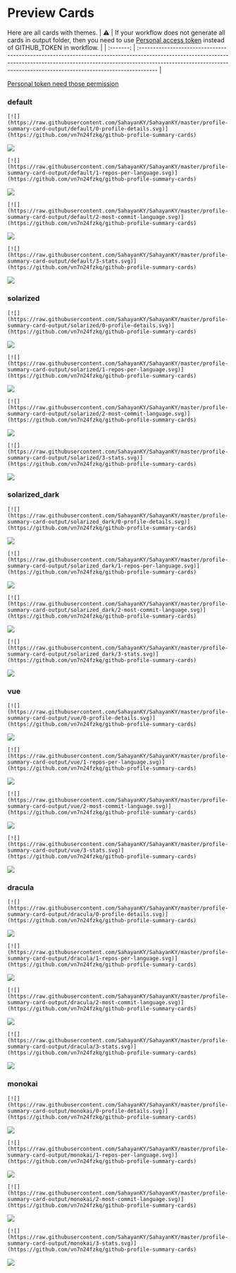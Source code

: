 
# Preview Cards

Here are all cards with themes.
| :warning: | If your workflow does not generate all cards in output folder, then you need to use [Personal access token](https://docs.github.com/en/actions/configuring-and-managing-workflows/creating-and-storing-encrypted-secrets) instead of GITHUB_TOKEN in workflow. |
| :-------: | :------------------------------------------------------------------------------------------------------------------------------------------------------------------------------------------------------------------------------------------------ |

[Personal token need those permission](https://github.com/vn7n24fzkq/github-profile-summary-cards/wiki/Personal-access-token-permissions)


### default


```
[![](https://raw.githubusercontent.com/SahayanKY/SahayanKY/master/profile-summary-card-output/default/0-profile-details.svg)](https://github.com/vn7n24fzkq/github-profile-summary-cards)
```
![](https://raw.githubusercontent.com/SahayanKY/SahayanKY/master/profile-summary-card-output/default/0-profile-details.svg)


```
[![](https://raw.githubusercontent.com/SahayanKY/SahayanKY/master/profile-summary-card-output/default/1-repos-per-language.svg)](https://github.com/vn7n24fzkq/github-profile-summary-cards)
```
![](https://raw.githubusercontent.com/SahayanKY/SahayanKY/master/profile-summary-card-output/default/1-repos-per-language.svg)


```
[![](https://raw.githubusercontent.com/SahayanKY/SahayanKY/master/profile-summary-card-output/default/2-most-commit-language.svg)](https://github.com/vn7n24fzkq/github-profile-summary-cards)
```
![](https://raw.githubusercontent.com/SahayanKY/SahayanKY/master/profile-summary-card-output/default/2-most-commit-language.svg)


```
[![](https://raw.githubusercontent.com/SahayanKY/SahayanKY/master/profile-summary-card-output/default/3-stats.svg)](https://github.com/vn7n24fzkq/github-profile-summary-cards)
```
![](https://raw.githubusercontent.com/SahayanKY/SahayanKY/master/profile-summary-card-output/default/3-stats.svg)


### solarized


```
[![](https://raw.githubusercontent.com/SahayanKY/SahayanKY/master/profile-summary-card-output/solarized/0-profile-details.svg)](https://github.com/vn7n24fzkq/github-profile-summary-cards)
```
![](https://raw.githubusercontent.com/SahayanKY/SahayanKY/master/profile-summary-card-output/solarized/0-profile-details.svg)


```
[![](https://raw.githubusercontent.com/SahayanKY/SahayanKY/master/profile-summary-card-output/solarized/1-repos-per-language.svg)](https://github.com/vn7n24fzkq/github-profile-summary-cards)
```
![](https://raw.githubusercontent.com/SahayanKY/SahayanKY/master/profile-summary-card-output/solarized/1-repos-per-language.svg)


```
[![](https://raw.githubusercontent.com/SahayanKY/SahayanKY/master/profile-summary-card-output/solarized/2-most-commit-language.svg)](https://github.com/vn7n24fzkq/github-profile-summary-cards)
```
![](https://raw.githubusercontent.com/SahayanKY/SahayanKY/master/profile-summary-card-output/solarized/2-most-commit-language.svg)


```
[![](https://raw.githubusercontent.com/SahayanKY/SahayanKY/master/profile-summary-card-output/solarized/3-stats.svg)](https://github.com/vn7n24fzkq/github-profile-summary-cards)
```
![](https://raw.githubusercontent.com/SahayanKY/SahayanKY/master/profile-summary-card-output/solarized/3-stats.svg)


### solarized_dark


```
[![](https://raw.githubusercontent.com/SahayanKY/SahayanKY/master/profile-summary-card-output/solarized_dark/0-profile-details.svg)](https://github.com/vn7n24fzkq/github-profile-summary-cards)
```
![](https://raw.githubusercontent.com/SahayanKY/SahayanKY/master/profile-summary-card-output/solarized_dark/0-profile-details.svg)


```
[![](https://raw.githubusercontent.com/SahayanKY/SahayanKY/master/profile-summary-card-output/solarized_dark/1-repos-per-language.svg)](https://github.com/vn7n24fzkq/github-profile-summary-cards)
```
![](https://raw.githubusercontent.com/SahayanKY/SahayanKY/master/profile-summary-card-output/solarized_dark/1-repos-per-language.svg)


```
[![](https://raw.githubusercontent.com/SahayanKY/SahayanKY/master/profile-summary-card-output/solarized_dark/2-most-commit-language.svg)](https://github.com/vn7n24fzkq/github-profile-summary-cards)
```
![](https://raw.githubusercontent.com/SahayanKY/SahayanKY/master/profile-summary-card-output/solarized_dark/2-most-commit-language.svg)


```
[![](https://raw.githubusercontent.com/SahayanKY/SahayanKY/master/profile-summary-card-output/solarized_dark/3-stats.svg)](https://github.com/vn7n24fzkq/github-profile-summary-cards)
```
![](https://raw.githubusercontent.com/SahayanKY/SahayanKY/master/profile-summary-card-output/solarized_dark/3-stats.svg)


### vue


```
[![](https://raw.githubusercontent.com/SahayanKY/SahayanKY/master/profile-summary-card-output/vue/0-profile-details.svg)](https://github.com/vn7n24fzkq/github-profile-summary-cards)
```
![](https://raw.githubusercontent.com/SahayanKY/SahayanKY/master/profile-summary-card-output/vue/0-profile-details.svg)


```
[![](https://raw.githubusercontent.com/SahayanKY/SahayanKY/master/profile-summary-card-output/vue/1-repos-per-language.svg)](https://github.com/vn7n24fzkq/github-profile-summary-cards)
```
![](https://raw.githubusercontent.com/SahayanKY/SahayanKY/master/profile-summary-card-output/vue/1-repos-per-language.svg)


```
[![](https://raw.githubusercontent.com/SahayanKY/SahayanKY/master/profile-summary-card-output/vue/2-most-commit-language.svg)](https://github.com/vn7n24fzkq/github-profile-summary-cards)
```
![](https://raw.githubusercontent.com/SahayanKY/SahayanKY/master/profile-summary-card-output/vue/2-most-commit-language.svg)


```
[![](https://raw.githubusercontent.com/SahayanKY/SahayanKY/master/profile-summary-card-output/vue/3-stats.svg)](https://github.com/vn7n24fzkq/github-profile-summary-cards)
```
![](https://raw.githubusercontent.com/SahayanKY/SahayanKY/master/profile-summary-card-output/vue/3-stats.svg)


### dracula


```
[![](https://raw.githubusercontent.com/SahayanKY/SahayanKY/master/profile-summary-card-output/dracula/0-profile-details.svg)](https://github.com/vn7n24fzkq/github-profile-summary-cards)
```
![](https://raw.githubusercontent.com/SahayanKY/SahayanKY/master/profile-summary-card-output/dracula/0-profile-details.svg)


```
[![](https://raw.githubusercontent.com/SahayanKY/SahayanKY/master/profile-summary-card-output/dracula/1-repos-per-language.svg)](https://github.com/vn7n24fzkq/github-profile-summary-cards)
```
![](https://raw.githubusercontent.com/SahayanKY/SahayanKY/master/profile-summary-card-output/dracula/1-repos-per-language.svg)


```
[![](https://raw.githubusercontent.com/SahayanKY/SahayanKY/master/profile-summary-card-output/dracula/2-most-commit-language.svg)](https://github.com/vn7n24fzkq/github-profile-summary-cards)
```
![](https://raw.githubusercontent.com/SahayanKY/SahayanKY/master/profile-summary-card-output/dracula/2-most-commit-language.svg)


```
[![](https://raw.githubusercontent.com/SahayanKY/SahayanKY/master/profile-summary-card-output/dracula/3-stats.svg)](https://github.com/vn7n24fzkq/github-profile-summary-cards)
```
![](https://raw.githubusercontent.com/SahayanKY/SahayanKY/master/profile-summary-card-output/dracula/3-stats.svg)


### monokai


```
[![](https://raw.githubusercontent.com/SahayanKY/SahayanKY/master/profile-summary-card-output/monokai/0-profile-details.svg)](https://github.com/vn7n24fzkq/github-profile-summary-cards)
```
![](https://raw.githubusercontent.com/SahayanKY/SahayanKY/master/profile-summary-card-output/monokai/0-profile-details.svg)


```
[![](https://raw.githubusercontent.com/SahayanKY/SahayanKY/master/profile-summary-card-output/monokai/1-repos-per-language.svg)](https://github.com/vn7n24fzkq/github-profile-summary-cards)
```
![](https://raw.githubusercontent.com/SahayanKY/SahayanKY/master/profile-summary-card-output/monokai/1-repos-per-language.svg)


```
[![](https://raw.githubusercontent.com/SahayanKY/SahayanKY/master/profile-summary-card-output/monokai/2-most-commit-language.svg)](https://github.com/vn7n24fzkq/github-profile-summary-cards)
```
![](https://raw.githubusercontent.com/SahayanKY/SahayanKY/master/profile-summary-card-output/monokai/2-most-commit-language.svg)


```
[![](https://raw.githubusercontent.com/SahayanKY/SahayanKY/master/profile-summary-card-output/monokai/3-stats.svg)](https://github.com/vn7n24fzkq/github-profile-summary-cards)
```
![](https://raw.githubusercontent.com/SahayanKY/SahayanKY/master/profile-summary-card-output/monokai/3-stats.svg)

